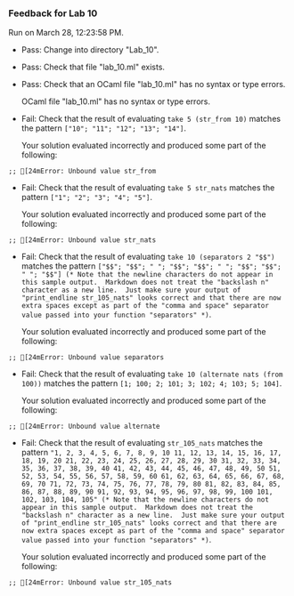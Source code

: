 ### Feedback for Lab 10

Run on March 28, 12:23:58 PM.

+ Pass: Change into directory "Lab_10".

+ Pass: Check that file "lab_10.ml" exists.

+ Pass: Check that an OCaml file "lab_10.ml" has no syntax or type errors.

    OCaml file "lab_10.ml" has no syntax or type errors.



+ Fail: Check that the result of evaluating `take 5 (str_from 10)` matches the pattern `["10"; "11"; "12"; "13"; "14"]`.

   

   Your solution evaluated incorrectly and produced some part of the following:

 ` ;;
[24mError: Unbound value str_from
`


+ Fail: Check that the result of evaluating `take 5 str_nats` matches the pattern `["1"; "2"; "3"; "4"; "5"]`.

   

   Your solution evaluated incorrectly and produced some part of the following:

 ` ;;
[24mError: Unbound value str_nats
`


+ Fail: Check that the result of evaluating `take 10 (separators 2 "$$")` matches the pattern `["$$"; "$$"; "
"; "$$"; "$$"; "
"; "$$"; "$$"; "
"; "$$"] (* Note that the newline characters do not appear in this sample output.  Markdown does not treat the "backslash n" character as a new line.  Just make sure your output of "print_endline str_105_nats" looks correct and that there are now extra spaces except as part of the "comma and space" separator value passed into your function "separators" *)`.

   

   Your solution evaluated incorrectly and produced some part of the following:

 ` ;;
[24mError: Unbound value separators
`


+ Fail: Check that the result of evaluating `take 10 (alternate nats (from 100))` matches the pattern `[1; 100; 2; 101; 3; 102; 4; 103; 5; 104]`.

   

   Your solution evaluated incorrectly and produced some part of the following:

 ` ;;
[24mError: Unbound value alternate
`


+ Fail: Check that the result of evaluating `str_105_nats` matches the pattern `"1, 2, 3, 4, 5, 6, 7, 8, 9, 10
11, 12, 13, 14, 15, 16, 17, 18, 19, 20
21, 22, 23, 24, 25, 26, 27, 28, 29, 30
31, 32, 33, 34, 35, 36, 37, 38, 39, 40
41, 42, 43, 44, 45, 46, 47, 48, 49, 50
51, 52, 53, 54, 55, 56, 57, 58, 59, 60
61, 62, 63, 64, 65, 66, 67, 68, 69, 70
71, 72, 73, 74, 75, 76, 77, 78, 79, 80
81, 82, 83, 84, 85, 86, 87, 88, 89, 90
91, 92, 93, 94, 95, 96, 97, 98, 99, 100
101, 102, 103, 104, 105" (* Note that the newline characters do not appear in this sample output.  Markdown does not treat the "backslash n" character as a new line.  Just make sure your output of "print_endline str_105_nats" looks correct and that there are now extra spaces except as part of the "comma and space" separator value passed into your function "separators" *)`.

   

   Your solution evaluated incorrectly and produced some part of the following:

 ` ;;
[24mError: Unbound value str_105_nats
`


